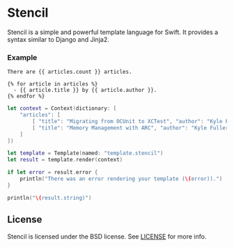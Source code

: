 Stencil
=======

Stencil is a simple and powerful template language for Swift. It provides a
syntax similar to Django and Jinja2.

### Example

```html+django
There are {{ articles.count }} articles.

{% for article in articles %}
  - {{ article.title }} by {{ article.author }}.
{% endfor %}
```

```swift
let context = Context(dictionary: [
    "articles": [
        [ "title": "Migrating from OCUnit to XCTest", "author": "Kyle Fuller" ],
        [ "title": "Memory Management with ARC", "author": "Kyle Fuller" ],
    ]
])

let template = Template(named: "template.stencil")
let result = template.render(context)

if let error = result.error {
    println("There was an error rendering your template (\(error)).")
}

println("\(result.string)")
```

## License

Stencil is licensed under the BSD license. See [LICENSE](LICENSE) for more
info.

